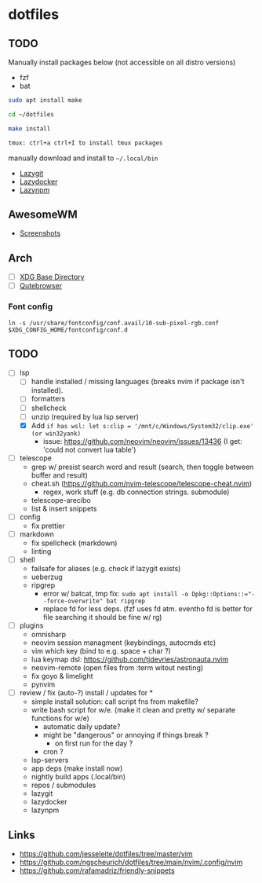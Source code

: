 # dotfiles

## TODO

Manually install packages below (not accessible on all distro versions)

- fzf
- bat

```zsh
sudo apt install make

cd ~/dotfiles

make install

tmux: ctrl+a ctrl+I to install tmux packages
```

manually download and install to `~/.local/bin`

- [Lazygit](https://github.com/jesseduffield/lazygit)
- [Lazydocker](https://github.com/jesseduffield/lazydocker)
- [Lazynpm](https://github.com/jesseduffield/lazynpm)

## AwesomeWM

- [Screenshots](https://github.com/awesomeWM/awesome/issues/1395)

## Arch

- [ ] [XDG Base Directory](https://wiki.archlinux.org/index.php/XDG_Base_Directory)
- [ ] [Qutebrowser](https://wiki.archlinux.org/index.php/Qutebrowser#Installation)

### Font config

```
ln -s /usr/share/fontconfig/conf.avail/10-sub-pixel-rgb.conf $XDG_CONFIG_HOME/fontconfig/conf.d
```

## TODO


- [ ] lsp
	- [ ] handle installed / missing languages (breaks nvim if package isn't installed). 
	- [ ] formatters
	- [ ] shellcheck
	- [ ] unzip (required by lua lsp server)
	- [X] Add `if has wsl: let s:clip = '/mnt/c/Windows/System32/clip.exe' (or win32yank)`
		- issue: https://github.com/neovim/neovim/issues/13436 (I get: 'could not convert lua table')
- [ ] telescope
	- grep w/ presist search word and result (search, then toggle between buffer and result)
	- cheat.sh (https://github.com/nvim-telescope/telescope-cheat.nvim)
		- regex, work stuff (e.g. db connection strings. submodule)
	- telescope-arecibo
	- list & insert snippets
- [ ] config
	- fix prettier
- [ ] markdown
	- fix spellcheck (markdown)
	- linting
- [ ] shell
	- failsafe for aliases (e.g. check if lazygit exists)
	- ueberzug
	- ripgrep
		- error w/ batcat, tmp fix: `sudo apt install -o Dpkg::Options::="--force-overwrite" bat ripgrep`
		- replace fd for less deps. (fzf uses fd atm. eventho fd is better for file searching it should be fine w/ rg)
- [ ] plugins
	- omnisharp
	- neovim session managment (keybindings, autocmds etc)
	- vim which key (bind to e.g. space + char ?)
	- lua keymap dsl: https://github.com/tjdevries/astronauta.nvim
	- neovim-remote (open files from :term witout nesting)
	- fix goyo & limelight
	- pynvim
- [ ] review / fix (auto-?) install / updates for *
	- simple install solution: call script fns from makefile?
	- write bash script for w/e. (make it clean and pretty w/ separate functions for w/e)
    	- automatic daily update?
		- might be "dangerous" or annoying if things break ?
	    	- on first run for the day ?
		- cron ?
	- lsp-servers
	- app deps (make install now)
	- nightly build apps (.local/bin)
	- repos / submodules
	- lazygit
	- lazydocker
	- lazynpm

## Links

- https://github.com/jesseleite/dotfiles/tree/master/vim
- https://github.com/ngscheurich/dotfiles/tree/main/nvim/.config/nvim
- https://github.com/rafamadriz/friendly-snippets

